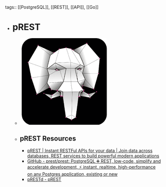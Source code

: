 tags:: [[PostgreSQL]], [[REST]], [[API]], [[Go]]

- # pREST
	- ![prestd.png](../assets/prestd_1706416321952_0.png)
	- ## pREST Resources
		- [pREST | Instant RESTFul APIs for your data | Join data across databases, REST services to build powerful modern applications](https://prestd.com/)
		- [GitHub - prest/prest: PostgreSQL ➕ REST, low-code, simplify and accelerate development, ⚡ instant, realtime, high-performance on any Postgres application, existing or new](https://github.com/prest/prest)
		- [pRESTd - pREST](https://docs.prestd.com/)